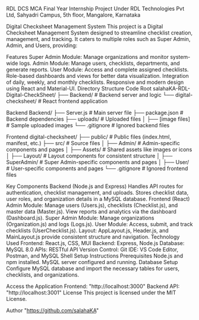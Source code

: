 RDL DCS
MCA Final Year Internship Project Under RDL Technologies Pvt Ltd, Sahyadri Campus, 5th floor, Mangalore, Karnataka

Digital Checksheet Management System
This project is a Digital Checksheet Management System designed to streamline checklist creation, management, and tracking. It caters to multiple roles such as Super Admin, Admin, and Users, providing:

Features
Super Admin Module: Manage organizations and monitor system-wide logs.
Admin Module: Manage users, checklists, departments, and generate reports.
User Module: Access and complete assigned checklists.
Role-based dashboards and views for better data visualization.
Integration of daily, weekly, and monthly checklists.
Responsive and modern design using React and Material-UI.
Directory Structure
Code
Root
salahaKA-RDL-Digital-CheckSheet/
├── Backend/                # Backend server and logic
└── digital-checksheet/     # React frontend application

Backend
Backend/
├── Server.js               # Main server file
├── package.json            # Backend dependencies
├── uploads/                # Uploaded files
│   ├── [image files]       # Sample uploaded images
└── .gitignore              # Ignored backend files

Frontend
digital-checksheet/
├── public/                 # Public files (index.html, manifest, etc.)
├── src/                    # Source files
│   ├── Admin/              # Admin-specific components and pages
│   ├── Assets/             # Shared assets like images or icons
│   ├── Layout/             # Layout components for consistent structure
│   ├── SuperAdmin/         # Super Admin-specific components and pages
│   ├── User/               # User-specific components and pages
└── .gitignore              # Ignored frontend files


Key Components
Backend (Node.js and Express)
Handles API routes for authentication, checklist management, and uploads.
Stores checklist data, user roles, and organization details in a MySQL database.
Frontend (React)
Admin Module:
Manage users (Users.js), checklists (Checklist.js), and master data (Master.js).
View reports and analytics via the dashboard (Dashboard.js).
Super Admin Module:
Manage organizations (Organization.js) and logs (Logs.js).
User Module:
Access, submit, and track checklists (UserChecklist.js).
Layout:
AppLayout.js, Header.js, and MainLayout.js provide consistent structure and navigation.
Technology Used
Frontend: React.js, CSS, MUI
Backend: Express, Node.js
Database: MySQL 8.0
APIs: RESTful API
Version Control: Git
IDE: VS Code Editor, Postman, and MySQL Shell
Setup Instructions
Prerequisites
Node.js and npm installed.
MySQL server configured and running.
Database Setup
Configure MySQL database and import the necessary tables for users, checklists, and organizations.

Access the Application
Frontend: "http://localhost:3000"
Backend API: "http://localhost:3001"
License
This project is licensed under the MIT License.

Author
"https://github.com/salahaKA"
